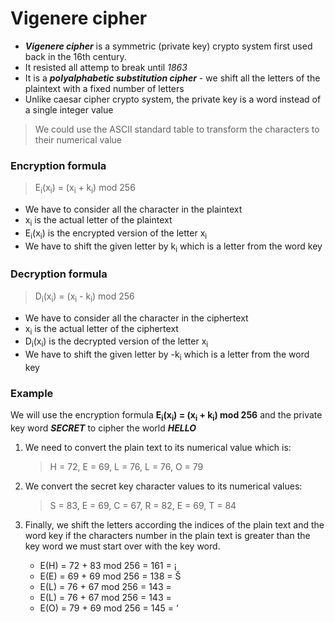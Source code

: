 # Vigenere cipher

- *__Vigenere cipher__* is a symmetric (private key) crypto system first used back in the 16th century.
- It resisted all attemp to break until _*1863*_
- It is a __*polyalphabetic substitution cipher*__ - we shift all the letters of the plaintext with a fixed number of letters
- Unlike caesar cipher crypto system, the private key is a word instead of a single integer value 

> We could use the ASCII standard table to transform the characters to their numerical value

### Encryption formula

>E<sub>i</sub>(x<sub>i</sub>) = (x<sub>i</sub> + k<sub>i</sub>) mod 256

- We have to consider all the character in the plaintext
- x<sub>i</sub> is the actual letter of the plaintext
- E<sub>i</sub>(x<sub>i</sub>) is the encrypted version of the letter x<sub>i</sub>
- We have to shift the given letter by k<sub>i</sub> which is a letter from the word key

### Decryption formula

>D<sub>i</sub>(x<sub>i</sub>) = (x<sub>i</sub> - k<sub>i</sub>) mod 256

- We have to consider all the character in the ciphertext
- x<sub>i</sub> is the actual letter of the ciphertext
- D<sub>i</sub>(x<sub>i</sub>) is the decrypted version of the letter x<sub>i</sub>
- We have to shift the given letter by -k<sub>i</sub> which is a letter from the word key

### Example

We will use the encryption formula __E<sub>i</sub>(x<sub>i</sub>) = (x<sub>i</sub> + k<sub>i</sub>) mod 256__ and the private key word __*SECRET*__ to cipher the world __*HELLO*__

1. We need to convert the plain text to its numerical value which is:

    > H = 72, E = 69, L = 76, L = 76, O = 79

2. We convert the secret key character values to its numerical values:

    > S = 83, E = 69, C = 67, R = 82, E = 69, T = 84

3. Finally, we shift the letters according the indices of the plain text and the word key if the characters number in the plain text is greater than the key word we must start over with the key word.
   - E(H) = 72 + 83 mod 256 = 161 = ¡
   - E(E) = 69 + 69 mod 256 = 138 = Š
   - E(L) = 76 + 67 mod 256 = 143 = 
   - E(L) = 76 + 67 mod 256 = 143 =
   - E(O) = 79 + 69 mod 256 = 145 = ‘
